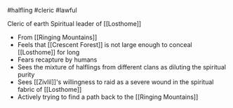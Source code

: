 #halfling #cleric #lawful 

Cleric of earth
Spiritual leader of [[Losthome]]

- From [[Ringing Mountains]]
- Feels that [[Crescent Forest]] is not large enough to conceal [[Losthome]] for long
- Fears recapture by humans
- Sees the mixture of halflings from different clans as diluting the spiritual purity
- Sees [[Zivlil]]'s willingness to raid as a severe wound in the spiritual fabric of [[Losthome]]
- Actively trying to find a path back to the [[Ringing Mountains]]